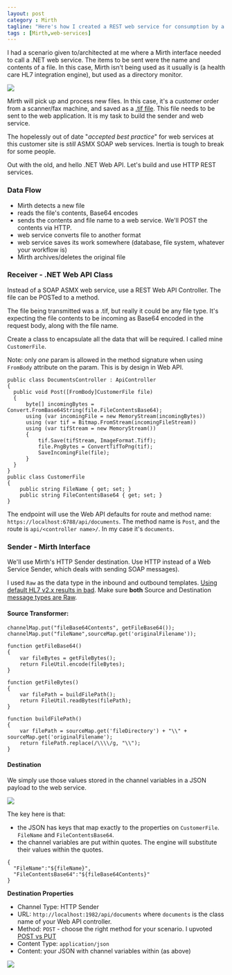 ```yaml
---
layout: post
category : Mirth
tagline: "Here's how I created a REST web service for consumption by a Mirth Connect interface. Spoiler: it's easy."
tags : [Mirth,web-services]
---
```


I had a scenario given to/architected at me where a Mirth interface needed to call a .NET web service. The items to be sent were the name and contents of a file. In this case, Mirth isn't being used as it usually is (a health care HL7 integration engine), but used as a directory monitor. 

![](http://i.imgur.com/iRwmapV.jpg)

Mirth will pick up and process new files. In this case, it's a customer order from a scanner/fax machine, and saved as a [.tif file](https://en.wikipedia.org/wiki/Tagged_Image_File_Format). This file needs to be sent to the web application. It is my task to build the sender and web service.

The hopelessly out of date "*accepted best practice*" for web services at this customer site is *still* ASMX SOAP web services. Inertia is tough to break for some people. 

Out with the old, and hello .NET Web API. Let's build and use HTTP REST services.

### Data Flow

- Mirth detects a new file
- reads the file's contents, Base64 encodes
- sends the contents and file name to a web service. We'll POST the contents via HTTP.
- web service converts file to another format
- web service saves its work somewhere (database, file system, whatever your workflow is)
- Mirth archives/deletes the original file

### Receiver - .NET Web API Class

Instead of a SOAP ASMX web service, use a REST Web API Controller. The file can be POSTed to a method.

The file being transmitted was a .tif, but really it could be any file type. It's expecting the file contents to be incoming as Base64 encoded in the request body, along with the file name. 

Create a class to encapsulate all the data that will be required. I called mine `CustomerFile`.

Note: only *one* param is allowed in the method signature when using `FromBody` attribute on the param. This is by design in Web API.

    public class DocumentsController : ApiController
    {
      public void Post([FromBody]CustomerFile file)
      {
          byte[] incomingBytes = Convert.FromBase64String(file.FileContentsBase64);
          using (var incomingFile = new MemoryStream(incomingBytes))
          using (var tif = Bitmap.FromStream(incomingFileStream))
          using (var tifStream = new MemoryStream())
          {
              tif.Save(tifStream, ImageFormat.Tiff);
              file.PngBytes = ConvertTifToPng(tif);
              SaveIncomingFile(file);
          }
      }
    }
    public class CustomerFile
    {
        public string FileName { get; set; }
        public string FileContentsBase64 { get; set; }
    }
    
The endpoint will use the Web API defaults for route and method name: `https://localhost:6788/api/documents`. The method name is `Post`, and the route is `api/<controller name>/`. In my case it's `documents`.

### Sender - Mirth Interface

We'll use Mirth's HTTP Sender destination. Use HTTP instead of a Web Service Sender, which deals with sending SOAP messages).

I used `Raw` as the data type in the inbound and outbound templates. [Using default HL7 v2.x results in bad](http://i.imgur.com/V9rDdpm.png). Make sure **both** Source and Destination [message types are Raw](http://i.imgur.com/T8mAljT.jpg).

#### Source Transformer:

    channelMap.put("fileBase64Contents", getFileBase64());
    channelMap.put("fileName",sourceMap.get('originalFilename'));
    
    function getFileBase64()
    {
    	var fileBytes = getFileBytes();
    	return FileUtil.encode(fileBytes);
    }
    
    function getFileBytes()
    {
    	var filePath = buildFilePath(); 
    	return FileUtil.readBytes(filePath);
    }
    
    function buildFilePath()
    {
    	var filePath = sourceMap.get('fileDirectory') + "\\" + sourceMap.get('originalFilename');
    	return filePath.replace(/\\\\/g, "\\");
    }


#### Destination

We simply use those values stored in the channel variables in a JSON payload to the web service.

![](http://i.imgur.com/ExR8gxQ.jpg)

The key here is that:

- the JSON has keys that map exactly to the properties on `CustomerFile`. `FileName` and `FileContentsBase64`.
- the channel variables are put within quotes. The engine will substitute their values within the quotes.

<!--code-->

    {  
      "FileName":"${fileName}", 
      "FileContentsBase64":"${fileBase64Contents}"
    }

**Destination Properties**

- Channel Type: HTTP Sender
- URL: `http://localhost:1982/api/documents` where `documents` is the class name of your Web API controller.
- Method: `POST` - choose the right method for your scenario. I upvoted [POST vs PUT](http://stackoverflow.com/questions/630453/put-vs-post-in-rest)
- Content Type: `application/json`
- Content: your JSON with channel variables within (as above)


![](http://i.imgur.com/q63ikmc.jpg)
